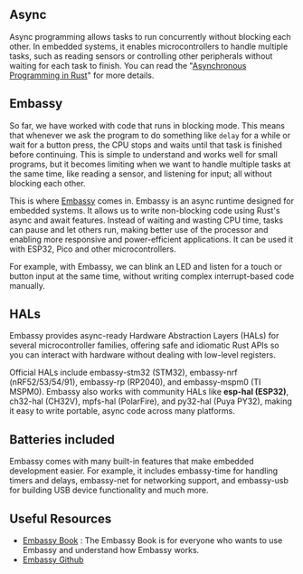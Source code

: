 ## Async

Async programming allows tasks to run concurrently without blocking each other.  In embedded systems, it enables microcontrollers to handle multiple tasks, such as reading sensors or controlling other peripherals without waiting for each task to finish. You can read the "[Asynchronous Programming in Rust](https://rust-lang.github.io/async-book/intro.html)" for more details.

## Embassy

So far, we have worked with code that runs in blocking mode. This means that whenever we ask the program to do something like `delay` for a while or wait for a button press, the CPU stops and waits until that task is finished before continuing. This is simple to understand and works well for small programs, but it becomes limiting when we want to handle multiple tasks at the same time, like reading a sensor, and listening for input; all without blocking each other.

This is where [Embassy](https://github.com/embassy-rs/embassy) comes in. Embassy is an async runtime designed for embedded systems. It allows us to write non-blocking code using Rust's async and await features. Instead of waiting and wasting CPU time, tasks can pause and let others run, making better use of the processor and enabling more responsive and power-efficient applications. It can be used it with ESP32, Pico and other microcontrollers. 

For example, with Embassy, we can blink an LED and listen for a touch or button input at the same time, without writing complex interrupt-based code manually.

## HALs
Embassy provides async-ready Hardware Abstraction Layers (HALs) for several microcontroller families, offering safe and idiomatic Rust APIs so you can interact with hardware without dealing with low-level registers. 

Official HALs include embassy-stm32 (STM32), embassy-nrf (nRF52/53/54/91), embassy-rp (RP2040), and embassy-mspm0 (TI MSPM0). Embassy also works with community HALs like **esp-hal (ESP32)**, ch32-hal (CH32V), mpfs-hal (PolarFire), and py32-hal (Puya PY32), making it easy to write portable, async code across many platforms.


## Batteries included

Embassy comes with many built-in features that make embedded development easier. For example, it includes embassy-time for handling timers and delays, embassy-net for networking support, and embassy-usb for building USB device functionality and much more.


## Useful Resources

- [Embassy Book](https://embassy.dev/book/#_introduction) : The Embassy Book is for everyone who wants to use Embassy and understand how Embassy works.
- [Embassy Github](https://github.com/embassy-rs/embassy)

